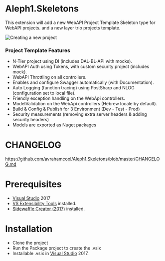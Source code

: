# Aleph1.Skeletons
This extension will add a new WebAPI Project Template Skeleton type for WebAPI projects.
and a new layer trio projects template.

![Creating a new project](https://raw.githubusercontent.com/avrahamcool/Aleph1.Skeletons/master/Assets/CreatingNewProject.gif)
        
      
      
### Project Template Features
* N-Tier project using DI (includes DAL-BL-API with mocks).
* WebAPI Auth using Tokens, with custom security project (includes mock).
* WebAPI Throttling on all controllers.
* Enables and configure Swagger automatically (with Documentation).
* Auto Logging (function tracing) using PostSharp and NLOG (configuration set to local file).
* Friendly exception handling on the WebApi controllers.
* ModelValidation on the WebApi controllers (Hebrew locale by default).
* Build & Config & Publish for 3 Environment (Dev - Test - Prod)
* Security measurements (removing extra server headers & adding security headers)
* Models are exported as Nuget packages

# CHANGELOG
https://github.com/avrahamcool/Aleph1.Skeletons/blob/master/CHANGELOG.md

# Prerequisites
* [Visual Studio](https://www.visualstudio.com/) 2017
* [VS Extensibility Tools](https://marketplace.visualstudio.com/items?itemName=MadsKristensen.ExtensibilityTools) installed.
* [Sidewaffle Creator (2017)](https://marketplace.visualstudio.com/items?itemName=Sayed-Ibrahim-Hashimi.SidewaffleCreator2017) installed.

# Installation
* Clone the project
* Run the Package project to create the .vsix
* Installable .vsix in [Visual Studio](https://www.visualstudio.com/) 2017.
